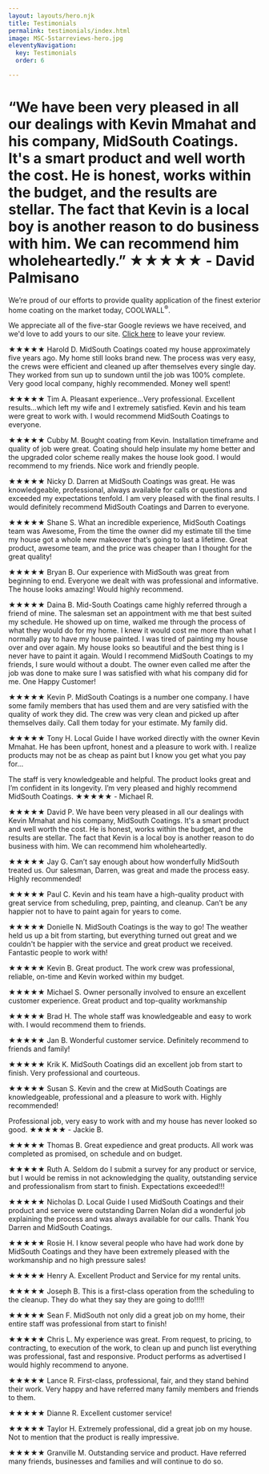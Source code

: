 ```yaml
---
layout: layouts/hero.njk
title: Testimonials
permalink: testimonials/index.html
image: MSC-5starreviews-hero.jpg
eleventyNavigation:
  key: Testimonials
  order: 6

---
```



<h1>“We have been very pleased in all our dealings with Kevin Mmahat and his company, MidSouth Coatings. It's a smart product and well worth the cost. He is honest, works within the budget, and the results are stellar. The fact that Kevin is a local boy is another reason to do business with him. We can recommend him wholeheartedly.” <span>★★★★★ - David Palmisano</span></h1>


<div class="grid-container">
	<div class="left">
	</div>
	<div class="right">
		
We’re proud of our efforts to provide quality application of the finest exterior home coating on the market today, COOLWALL<sup>®</sup>.

We appreciate all of the five-star Google reviews we have received, and we'd love to add yours to our site. [Click here](https://www.google.com/search?q=mid+south+coatings#lrd=0x8620b05f48ba5765:0xf207a71d7568051b,1,,,) to leave your review. 

<div class="reviews">

★★★★★
Harold D.
MidSouth Coatings coated my house approximately five years ago. My home still looks brand new. The process was very easy, the crews were efficient and cleaned up after themselves every single day. They worked from sun up to sundown until the job was 100% complete. Very good local company, highly recommended. Money well spent!

★★★★★
Tim A.
Pleasant experience...Very professional. Excellent results...which left my wife and I extremely satisfied. Kevin and his team were great to work with. I would recommend MidSouth Coatings to everyone.

★★★★★
Cubby M.
Bought coating from Kevin. Installation timeframe and quality of job were great. Coating should help insulate my home better and the upgraded color scheme really makes the house look good. I would recommend to my friends. Nice work and friendly people.

★★★★★
Nicky D.
Darren at MidSouth Coatings was great. He was knowledgeable, professional, always available for calls or questions and exceeded my expectations tenfold. I am very pleased with the final results. I would definitely recommend MidSouth Coatings and Darren to everyone.

★★★★★
Shane S.
What an incredible experience, MidSouth Coatings team was Awesome, From the time the owner did my estimate till the time my house got a whole new makeover that’s going to last a lifetime. Great product, awesome team, and the price was cheaper than I thought for the great quality!

★★★★★
Bryan B.
Our experience with MidSouth was great from beginning to end. Everyone we dealt with was professional and informative. The house looks amazing! Would highly recommend.

★★★★★
Daina B.
Mid-South Coatings came highly referred through a friend of mine. The salesman set an appointment with me that best suited my schedule. He showed up on time, walked me through the process of what they would do for my home. I knew it would cost me more than what I normally pay to have my house painted. I was tired of painting my house over and over again. My house looks so beautiful and the best thing is I never have to paint it again. Would I recommend MidSouth Coatings to my friends, I sure would without a doubt. The owner even called me after the job was done to make sure I was satisfied with what his company did for me. One Happy Customer!

★★★★★
Kevin P.
MidSouth Coatings is a number one company. I have some family members that has used them and are very satisfied with the quality of work they did. The crew was very clean and picked up after themselves daily. Call them today for your estimate. My family did.

★★★★★
Tony H. Local Guide
I have worked directly with the owner Kevin Mmahat. He has been upfront, honest and a pleasure to work with. I realize products may not be as cheap as paint but I know you get what you pay for...

<p class="pullquote">
The staff is very knowledgeable and helpful. The product looks great and I’m confident in its longevity. I’m very pleased and highly recommend MidSouth Coatings.
<span>★★★★★ - Michael R.</span>
</p>

★★★★★
David P.
We have been very pleased in all our dealings with Kevin Mmahat and his company, MidSouth Coatings. It's a smart product and well worth the cost. He is honest, works within the budget, and the results are stellar. The fact that Kevin is a local boy is another reason to do business with him. We can recommend him wholeheartedly.

★★★★★
Jay G.
Can’t say enough about how wonderfully MidSouth treated us. Our salesman, Darren, was great and made the process easy. Highly recommended!

★★★★★
Paul C.
Kevin and his team have a high-quality product with great service from scheduling, prep, painting, and cleanup. Can’t be any happier not to have to paint again for years to come.

★★★★★
Donielle N.
MidSouth Coatings is the way to go! The weather held us up a bit from starting, but everything turned out great and we couldn't be happier with the service and great product we received. Fantastic people to work with!

★★★★★
Kevin B.
Great product. The work crew was professional, reliable, on-time and Kevin worked within my budget.

★★★★★
Michael S.
Owner personally involved to ensure an excellent customer experience. Great product and top-quality workmanship

★★★★★
Brad H.
The whole staff was knowledgeable and easy to work with. I would recommend them to friends.

★★★★★
Jan B.
Wonderful customer service. Definitely recommend to friends and family!

★★★★★
Krik K.
MidSouth Coatings did an excellent job from start to finish. Very professional and courteous.

★★★★★
Susan S.
Kevin and the crew at MidSouth Coatings are knowledgeable, professional and a pleasure to work with. Highly recommended!

<p class="pullquote">
Professional job, very easy to work with and my house has never looked so good.
<span>★★★★★ - Jackie B.</span>
</p>

★★★★★
Thomas B.
Great expedience and great products. All work was completed as promised, on schedule and on budget.

★★★★★
Ruth A.
Seldom do I submit a survey for any product or service, but I would be remiss in not acknowledging the quality, outstanding service and professionalism from start to finish. Expectations exceeded!!! 

★★★★★
Nicholas D. Local Guide
I used MidSouth Coatings and their product and service were outstanding Darren Nolan did a wonderful job explaining the process and was always available for our calls. Thank You Darren and MidSouth Coatings.

★★★★★
Rosie H.
I know several people who have had work done by MidSouth Coatings and they have been extremely pleased with the workmanship and no high pressure sales!

★★★★★
Henry A.
Excellent Product and Service for my rental units.

★★★★★
Joseph B.
This is a first-class operation from the scheduling to the cleanup. They do what they say they are going to do!!!!!

★★★★★
Sean F.
MidSouth not only did a great job on my home, their entire staff was professional from start to finish!

★★★★★
Chris L.
My experience was great. From request, to pricing, to contracting, to execution of the work, to clean up and punch list everything was professional, fast and responsive. Product performs as advertised I would highly recommend to anyone.

★★★★★
Lance R.
First-class, professional, fair, and they stand behind their work. Very happy and have referred many family members and friends to them.

★★★★★
Dianne R.
Excellent customer service!

★★★★★
Taylor H.
Extremely professional, did a great job on my house. Not to mention that the product is really impressive.

★★★★★
Granville M.
Outstanding service and product. Have referred many friends, businesses and families and will continue to do so.

</div>
</div>
</div>
